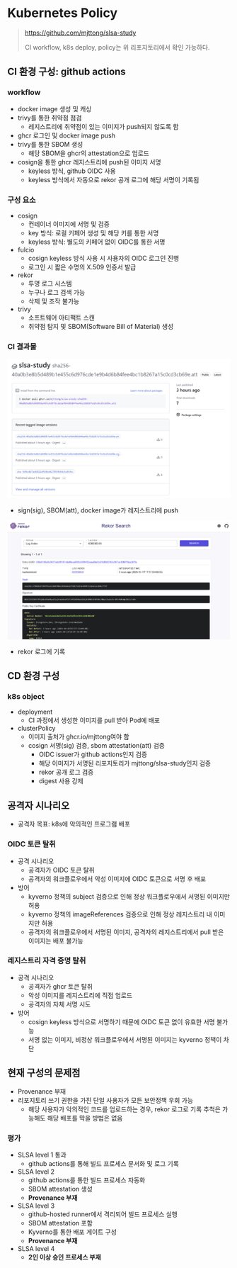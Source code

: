 # Kubernetes Policy

> <https://github.com/mjttong/slsa-study>
>
> CI workflow, k8s deploy, policy는 위 리포지토리에서 확인 가능하다.

## CI 환경 구성: github actions

### workflow

- docker image 생성 및 캐싱
- trivy를 통한 취약점 점검
  - 레지스트리에 취약점이 있는 이미지가 push되지 않도록 함
- ghcr 로그인 및 docker image push
- trivy를 통한 SBOM 생성
  - 해당 SBOM을 ghcr의 attestation으로 업로드
- cosign을 통한 ghcr 레지스트리에 push된 이미지 서명
  - keyless 방식, github OIDC 사용
  - keyless 방식에서 자동으로 rekor 공개 로그에 해당 서명이 기록됨

### 구성 요소

- cosign
  - 컨테이너 이미지에 서명 및 검증
  - key 방식: 로컬 키페어 생성 및 해당 키를 통한 서명
  - keyless 방식: 별도의 키페어 없이 OIDC를 통한 서명
- fulcio
  - cosign keyless 방식 사용 시 사용자의 OIDC 로그인 진행
  - 로그인 시 짧은 수명의 X.509 인증서 발급
- rekor
  - 투명 로그 시스템
  - 누구나 로그 검색 가능
  - 삭제 및 조작 불가능
- trivy
  - 소프트웨어 아티팩트 스캔
  - 취약점 탐지 및 SBOM(Software Bill of Material) 생성

### CI 결과물

![ghcr-package](image/ghcr-package.png)

- sign(sig), SBOM(att), docker image가 레지스트리에 push

![rekor-log](image/rekor.png)

- rekor 로그에 기록

## CD 환경 구성

### k8s object

- deployment
  - CI 과정에서 생성한 이미지를 pull 받아 Pod에 배포
- clusterPolicy
  - 이미지 출처가 ghcr.io/mjttong여야 함
  - cosign 서명(sig) 검증, sbom attestation(att) 검증
    - OIDC issuer가 github actions인지 검증
    - 해당 이미지가 서명된 리포지토리가 mjttong/slsa-study인지 검증
    - rekor 공개 로그 검증
    - digest 사용 강제

## 공격자 시나리오

- 공격자 목표: k8s에 악의적인 프로그램 배포

### OIDC 토큰 탈취

- 공격 시나리오
  - 공격자가 OIDC 토큰 탈취
  - 공격자의 워크플로우에서 악성 이미지에 OIDC 토큰으로 서명 후 배포
- 방어
  - kyverno 정책의 subject 검증으로 인해 정상 워크플로우에서 서명된 이미지만 허용
  - kyverno 정책의 imageReferences 검증으로 인해 정상 레지스트리 내 이미지만 허용
  - 공격자의 워크플로우에서 서명된 이미지, 공격자의 레지스트리에서 pull 받은 이미지는 배포 불가능

### 레지스트리 자격 증명 탈취

- 공격 시나리오
  - 공격자가 ghcr 토큰 탈취
  - 악성 이미지를 레지스트리에 직접 업로드
  - 공격자의 자체 서명 시도
- 방어
  - cosign keyless 방식으로 서명하기 때문에 OIDC 토큰 없이 유효한 서명 불가능
  - 서명 없는 이미지, 비정상 워크플로우에서 서명된 이미지는 kyverno 정책이 차단

## 현재 구성의 문제점

- Provenance 부재
- 리포지토리 쓰기 권한을 가진 단일 사용자가 모든 보안정책 우회 가능
  - 해당 사용자가 악의적인 코드를 업로드하는 경우, rekor 로그로 기록 추척은 가능해도 해당 배포를 막을 방법은 없음

### 평가

- SLSA level 1 통과
  - github actions를 통해 빌드 프로세스 문서화 및 로그 기록
- SLSA level 2
  - github actions를 통한 빌드 프로세스 자동화
  - SBOM attestation 생성
  - **Provenance 부재**
- SLSA level 3
  - github-hosted runner에서 격리되어 빌드 프로세스 실행
  - SBOM attestation 포함
  - Kyverno를 통한 배포 게이트 구성
  - **Provenance 부재**
- SLSA level 4
  - **2인 이상 승인 프로세스 부재**
